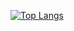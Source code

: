 [![Top Langs](https://github-readme-stats.vercel.app/api/top-langs/?username=makesuredudedies&layout=pie)](https://github.com/anuraghazra/github-readme-stats)
